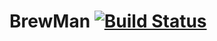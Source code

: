 # BrewMan [![Build Status](https://travis-ci.org/Repo3DS/BrewMan.png?branch=master)](https://travis-ci.org/Repo3DS/BrewMan)
